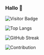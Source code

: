 ### Hallo 👋


![Visitor Badge](https://visitor-badge.laobi.icu/badge?page_id=archisvaze.archisvaze)

![Top Langs](https://github-readme-stats.vercel.app/api/top-langs/?username=archisvaze&theme=dark&hide=TeX&layout=compact) 

![GitHub Streak](https://github-readme-streak-stats.herokuapp.com/?user=archisvaze&theme=dark)  

![Contribution](https://activity-graph.herokuapp.com/graph?username=archisvaze&theme=dark&hide_border=true&area=true&layout=compact)


<!--
**archisvaze/archisvaze** is a ✨ _special_ ✨ repository because its `README.md` (this file) appears on your GitHub 

Here are some ideas to get you started:

- 🔭 I’m currently working on ...
- 🌱 I’m currently learning ...
- 👯 I’m looking to collaborate on ...
- 🤔 I’m looking for help with ...
- 💬 Ask me about ...
- 📫 How to reach me: ...
- 😄 Pronouns: ...
- ⚡ Fun fact: ...
-->
